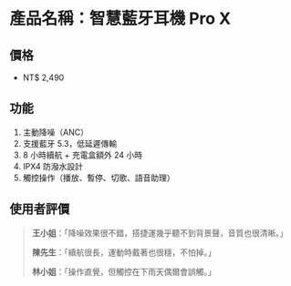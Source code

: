 # 產品名稱：智慧藍牙耳機 Pro X

## 價格
- NT$ 2,490

## 功能
1. 主動降噪（ANC）
2. 支援藍牙 5.3，低延遲傳輸
3. 8 小時續航 + 充電盒額外 24 小時
4. IPX4 防潑水設計
5. 觸控操作（播放、暫停、切歌、語音助理）

## 使用者評價
> **王小姐**：「降噪效果很不錯，搭捷運幾乎聽不到背景聲，音質也很清晰。」
>
> **陳先生**：「續航很長，運動時戴著也很穩，不怕掉。」
>
> **林小姐**：「操作直覺，但觸控在下雨天偶爾會誤觸。」
